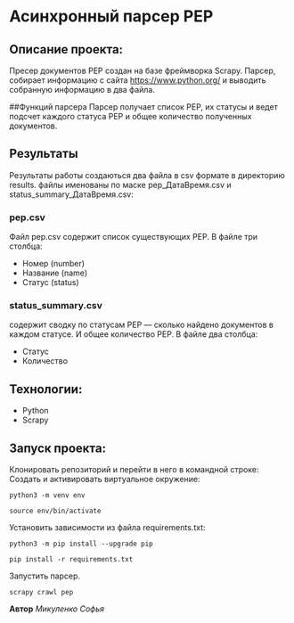 # Асинхронный парсер PEP

## Описание проекта:
Пресер  документов PEP создан на базе фреймворка Scrapy.
Парсер, собирает информацию с сайта https://www.python.org/ и выводить собранную информацию в два файла.

##Функций парсера
Парсер получает список PEP, их статусы и ведет подсчет каждого статуса PEP и общее количество полученных документов.

## Результаты
Результаты работы создаються два файла в csv формате в директорию results.
файлы именованы по маске pep_ДатаВремя.csv и status_summary_ДатаВремя.csv:

### pep.csv
Файл pep.csv содержит список  существующих PEP.
В файле три столбца: 
- Номер (number)
- Название (name)
- Статус (status)
### status_summary.csv
содержит сводку по статусам PEP — сколько найдено документов в каждом статусе. И общее количество PEP.
В файле два столбца:
- Статус
- Количество

## Технологии:
- Python
- Scrapy

## Запуск проекта:
Клонировать репозиторий и перейти в него в командной строке:
Cоздать и активировать виртуальное окружение:
```
python3 -m venv env
```
```
source env/bin/activate
```
Установить зависимости из файла requirements.txt:
```
python3 -m pip install --upgrade pip
```
```
pip install -r requirements.txt
```
Запустить парсер.
```
scrapy crawl pep
```

**Автор**
*Микуленко Софья*
